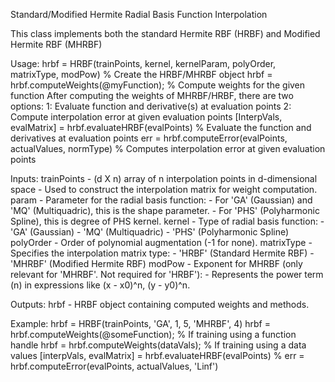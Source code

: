 Standard/Modified Hermite Radial Basis Function Interpolation

This class implements both the standard Hermite RBF (HRBF) and Modified Hermite RBF (MHRBF)

Usage:
  hrbf = HRBF(trainPoints, kernel, kernelParam, polyOrder, matrixType, modPow) % Create the HRBF/MHRBF object
  hrbf = hrbf.computeWeights(@myFunction);  % Compute weights for the given function
  After computing the weights of MHRBF/HRBF, there are two options: 
      1: Evaluate function and derivative(s) at evaluation points
      2: Compute interpolation error at given evaluation points
  [InterpVals, evalMatrix] = hrbf.evaluateHRBF(evalPoints)  % Evaluate the function and derivatives at evaluation points
  err = hrbf.computeError(evalPoints, actualValues, normType) % Computes interpolation error at given evaluation points   

Inputs:
  trainPoints   - (d X n) array of n interpolation points in d-dimensional space
                    - Used to construct the interpolation matrix for weight computation.
  param         - Parameter for the radial basis function:
                    - For 'GA' (Gaussian) and 'MQ' (Multiquadric), this is the shape parameter.
                    - For 'PHS' (Polyharmonic Spline), this is degree of PHS kernel.
  kernel        - Type of radial basis function:
                    - 'GA'  (Gaussian)
                    - 'MQ'  (Multiquadric)
                    - 'PHS' (Polyharmonic Spline)
  polyOrder     - Order of polynomial augmentation (-1 for none).
  matrixType    - Specifies the interpolation matrix type:
                    - 'HRBF'  (Standard Hermite RBF)
                    - 'MHRBF' (Modified Hermite RBF)
  modPow        - Exponent for MHRBF (only relevant for 'MHRBF'. Not required for 'HRBF'):
                    - Represents the power term (n) in expressions like (x - x0)^n, (y - y0)^n.

Outputs:
  hrbf          - HRBF object containing computed weights and methods.

Example:
  hrbf = HRBF(trainPoints, 'GA', 1, 5, 'MHRBF', 4) 
  hrbf = hrbf.computeWeights(@someFunction); % If training using a function handle
  hrbf = hrbf.computeWeights(dataVals); % If training using a data values
  [interpVals, evalMatrix] = hrbf.evaluateHRBF(evalPoints) % 
  err = hrbf.computeError(evalPoints, actualValues, 'Linf')  
